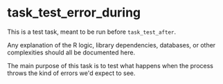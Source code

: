 # task_test_error_during

This is a test task, meant to be run before `task_test_after`.

Any explanation of the R logic, library dependencies, databases, or other
complexities should all be documented here.

The main purpose of this task is to test what happens when the process
throws the kind of errors we'd expect to see.